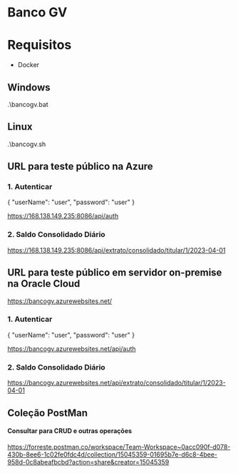 # Banco GV

# Requisitos

* Docker

## Windows 
.\bancogv.bat

## Linux
.\bancogv.sh

## URL para teste público na Azure

### 1. Autenticar

{
  "userName": "user",
  "password": "user"
}
 
https://168.138.149.235:8086/api/auth

### 2. Saldo Consolidado Diário

https://168.138.149.235:8086/api/extrato/consolidado/titular/1/2023-04-01

## URL para teste público em servidor on-premise na Oracle Cloud
https://bancogv.azurewebsites.net/


### 1. Autenticar

{
  "userName": "user",
  "password": "user"
}
 
https://bancogv.azurewebsites.net/api/auth

### 2. Saldo Consolidado Diário

https://bancogv.azurewebsites.net/api/extrato/consolidado/titular/1/2023-04-01

## Coleção PostMan
#### Consultar para CRUD e outras operações

https://forreste.postman.co/workspace/Team-Workspace~0acc090f-d078-430b-8ee6-1c02fe0fdc4d/collection/15045359-01695b7e-d6c8-4bee-958d-0c8abeafbcbd?action=share&creator=15045359
